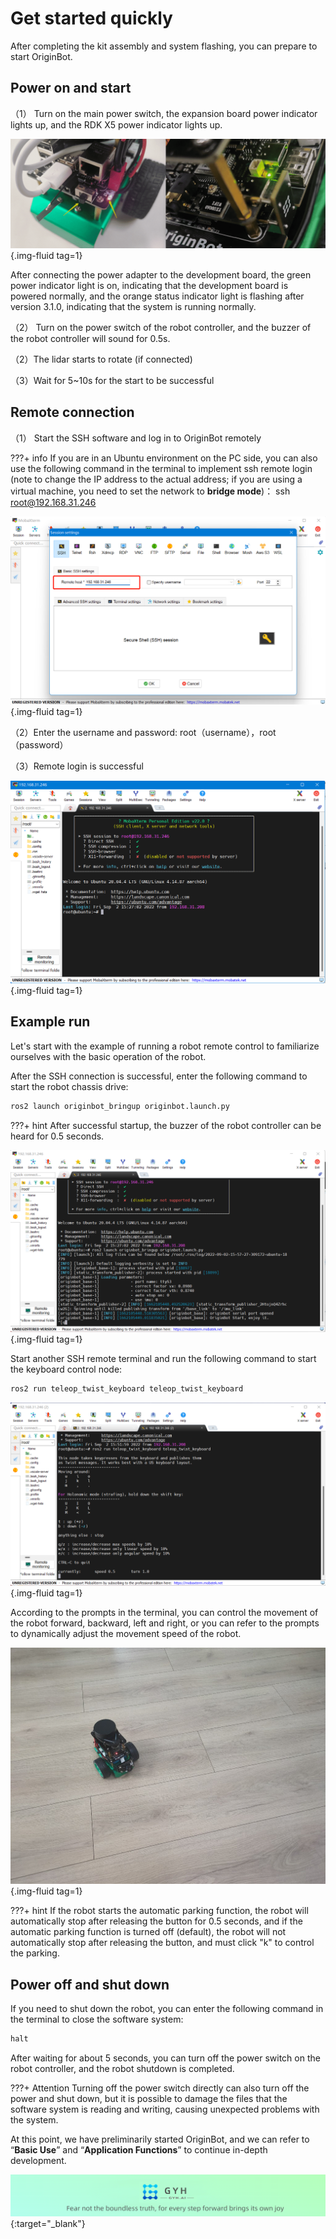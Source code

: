 # **Get started quickly**

After completing the kit assembly and system flashing, you can prepare to start OriginBot.

<!-- <iframe
  src="//player.bilibili.com/player.html?aid=516658213&bvid=BV1eg411a7A9&cid=866084308&page=8&autoplay=0"
  scrolling="no"
  border="0"
  width="800px"
  height="460px"
  frameborder="no"
  framespacing="0"
  allowfullscreen="true"
>
</iframe> -->



## **Power on and start**

（1） Turn on the main power switch, the expansion board power indicator lights up, and the RDK X5 power indicator lights up.

![image-20220902154832754](../../assets/img/easy_start/x5led.png){.img-fluid tag=1}

 After connecting the power adapter to the development board, the green power indicator light is on, indicating that the development board is powered normally, and the orange status indicator light is flashing after version 3.1.0, indicating that the system is running normally.

（2） Turn on the power switch of the robot controller, and the buzzer of the robot controller will sound for 0.5s.

（2）The lidar starts to rotate (if connected)

（3）Wait for 5~10s for the start to be successful


## **Remote connection**

（1） Start the SSH software and log in to OriginBot remotely

???+ info
    If you are in an Ubuntu environment on the PC side, you can also use the following command in the terminal to implement ssh remote login (note to change the IP address to the actual address; if you are using a virtual machine, you need to set the network to **bridge mode**)：
    ssh root@192.168.31.246

  

![image-20220902155122903](../../assets/img/easy_start/image-20220902155122903.png){.img-fluid tag=1}



（2）Enter the username and password: root（username），root（password）

（3）Remote login is successful

![image-20220902155325842](../../assets/img/easy_start/image-20220902155325842.png){.img-fluid tag=1}



## **Example run**

Let's start with the example of running a robot remote control to familiarize ourselves with the basic operation of the robot.



After the SSH connection is successful, enter the following command to start the robot chassis drive:

```bash
ros2 launch originbot_bringup originbot.launch.py
```

???+ hint
    After successful startup, the buzzer of the robot controller can be heard for 0.5 seconds.

![image-20220902155741884](../../assets/img/easy_start/image-20220902155741884.png){.img-fluid tag=1}



Start another SSH remote terminal and run the following command to start the keyboard control node:

```bash
ros2 run teleop_twist_keyboard teleop_twist_keyboard
```

![image-20220902160009166](../../assets/img/easy_start/image-20220902160009166.png){.img-fluid tag=1}



According to the prompts in the terminal, you can control the movement of the robot forward, backward, left and right, or you can refer to the prompts to dynamically adjust the movement speed of the robot.

![2995580f9fc5123d2cdab7dc9b225fc](../../assets/img/easy_start/2995580f9fc5123d2cdab7dc9b225fc.jpg){.img-fluid tag=1}

???+ hint
    If the robot starts the automatic parking function, the robot will automatically stop after releasing the button for 0.5 seconds, and if the automatic parking function is turned off (default), the robot will not automatically stop after releasing the button, and must click "k" to control the parking.



## **Power off and shut down**

If you need to shut down the robot, you can enter the following command in the terminal to close the software system:

```bash
halt
```



After waiting for about 5 seconds, you can turn off the power switch on the robot controller, and the robot shutdown is completed.



???+ Attention
    Turning off the power switch directly can also turn off the power and shut down, but it is possible to damage the files that the software system is reading and writing, causing unexpected problems with the system.



At this point, we have preliminarily started OriginBot, and we can refer to “**Basic Use**” and “**Application Functions**” to continue in-depth development.



[![图片1](../../assets/img/footer_en.png)](https://www.guyuehome.com/){:target="_blank"}

